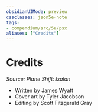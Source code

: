 ```yaml
---
obsidianUIMode: preview
cssclasses: json5e-note
tags:
- compendium/src/5e/psx
aliases: ["Credits"]
---
```

# Credits
*Source: Plane Shift: Ixalan* 

- Written by James Wyatt  
- Cover art by Tyler Jacobson  
- Editing by Scott Fitzgerald Gray